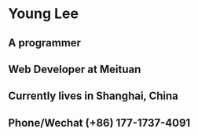 # Young Lee

## A programmer

## Web Developer at Meituan

## Currently lives in Shanghai, China

## Phone/Wechat (+86) 177-1737-4091
